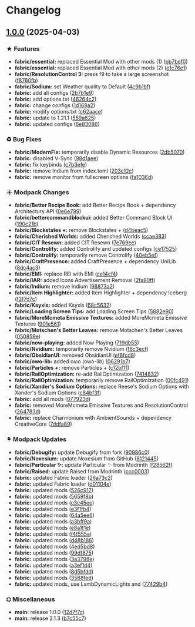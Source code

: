 # Changelog

## [1.0.0](https://github.com/Petingoso/modpack/compare/fabric-v2.6.0...fabric-v1.0.0) (2025-04-03)


### ★ Features

* **fabric/essential:** replaced Essential Mod with other mods (1) ([bb7bef0](https://github.com/Petingoso/modpack/commit/bb7bef0fcd405bd1847d368f211223a489420a1d))
* **fabric/essential:** replaced Essential Mod with other mods (2) ([e1c76e1](https://github.com/Petingoso/modpack/commit/e1c76e1f6bbcc68abd125fb6c82ae79c905bf772))
* **fabric/ResolutionControl 3:** press f9 to take a large screenshot ([f8760fb](https://github.com/Petingoso/modpack/commit/f8760fb69ed182b29f803cf34b32b68ab73f5dbc))
* **fabric/Sodium:** set Weather quality to Default ([4c9b1bf](https://github.com/Petingoso/modpack/commit/4c9b1bfd6e453b5b88dea672307f4eb1f78d6edd))
* **fabric:** add all configs ([2b7b1e9](https://github.com/Petingoso/modpack/commit/2b7b1e97274fb255c829de0bf5874c2d23184238))
* **fabric:** add options.txt ([46264c2](https://github.com/Petingoso/modpack/commit/46264c26a07707b09ef84e9d3f3f3b39fd4d5e51))
* **fabric:** change configs ([1d169a2](https://github.com/Petingoso/modpack/commit/1d169a2a5b048e122b934afd79e6a6f53a9b8677))
* **fabric:** modify options.txt ([c62aace](https://github.com/Petingoso/modpack/commit/c62aace68d6705b77ba59c268c113beefc25e47d))
* **fabric:** update to 1.21.1 ([559a625](https://github.com/Petingoso/modpack/commit/559a6253cb623882baefe07bc31eb7ed5f7df50b))
* **fabric:** updated configs ([6e83086](https://github.com/Petingoso/modpack/commit/6e83086e968331880cb18339c96b32cebc002cc4))


### ♻ Bug Fixes

* **fabric/ModernFix:** temporarily disable Dynamic Resources ([2db5070](https://github.com/Petingoso/modpack/commit/2db507045a4a84e65e9c99c0e702822c42aedd31))
* **fabric:** disabled V-Sync ([98d1aee](https://github.com/Petingoso/modpack/commit/98d1aeec481b62d7189d6c17e21ecfacab47b2d6))
* **fabric:** fix keybinds ([c7b3efe](https://github.com/Petingoso/modpack/commit/c7b3efe257caa842b8b46c9a2e5475b6c501e08c))
* **fabric:** remove Indium from index.toml ([203e12c](https://github.com/Petingoso/modpack/commit/203e12c999276661d392a60b41755e29d84cf007))
* **fabric:** remove monitor from fullscreen options ([fa1036d](https://github.com/Petingoso/modpack/commit/fa1036d18dc4b0a02cb363581e08ff8ca1542901))


### ☀ Modpack Changes

* **fabric/Better Recipe Book:** add Better Recipe Book + dependency Architectury API ([0e6e799](https://github.com/Petingoso/modpack/commit/0e6e799eed6a18b750a4c2c08a9f72091d447801))
* **fabric/bettercommandblockui:** added Better Command Block UI ([190c21b](https://github.com/Petingoso/modpack/commit/190c21bf8d99ec7e4f6e67bb27a3c43691786f0a))
* **fabric/Blockstates +:** remove Blockstates + ([d4beac5](https://github.com/Petingoso/modpack/commit/d4beac51c1f65bb8af0e4b530e20da097e872635))
* **fabric/Cherished Worlds:** added Cherished Worlds ([ccae383](https://github.com/Petingoso/modpack/commit/ccae38366a395383da4a04681dfaf7cc0617af10))
* **fabric/CIT Resewn:** added CIT Resewn ([7e769ee](https://github.com/Petingoso/modpack/commit/7e769eead5e5a933b6c4844b3b3d01009643d70f))
* **fabric/Controlify:** added Controlify and updated configs ([ce17525](https://github.com/Petingoso/modpack/commit/ce1752509f77f443706aa077efed3f5b3bfd1d15))
* **fabric/Controlify:** temporarily remove Controlify ([40eb5ef](https://github.com/Petingoso/modpack/commit/40eb5efcaa1ccba2df14dd14e8e7d8d41204d0e7))
* **fabric/CraftPresence:** added CraftPresence + dependency UniLib ([8dc4ac3](https://github.com/Petingoso/modpack/commit/8dc4ac33c2cbd58ce2cf246aaed931c1e454299e))
* **fabric/EMI:** replace REI with EMI ([ce14cf4](https://github.com/Petingoso/modpack/commit/ce14cf42323cda5b8eacc7ed9d406fb33ab45db8))
* **fabric/IAR:** added Icons Advertisement Removal ([2fa90ff](https://github.com/Petingoso/modpack/commit/2fa90ff00eba219cbab87c9ee5047057f7887f11))
* **fabric/Indium:** remove Indium ([98873a2](https://github.com/Petingoso/modpack/commit/98873a24bc04a5c7cde2efe83067d536b120b1b1))
* **fabric/Item Highlighter:** added Item Highlighter + dependency Iceberg ([f2f7d7c](https://github.com/Petingoso/modpack/commit/f2f7d7c33170b5a796cc7428350c2a2116a3b329))
* **fabric/Ksyxis:** added Ksyxis ([68c5632](https://github.com/Petingoso/modpack/commit/68c56327f990832cf97096181a5605b9daa1e563))
* **fabric/Loading Screen Tips:** add Loading Screen Tips ([5882e90](https://github.com/Petingoso/modpack/commit/5882e906e5a4f7b8d23c85faeea3fb8890a742c6))
* **fabric/MoreMcmeta Emissive Textures:** added MoreMcmeta Emissive Textures ([901e561](https://github.com/Petingoso/modpack/commit/901e5614cd2401da31ba9ad084d7670ae5057a56))
* **fabric/Motschen's Better Leaves:** remove Motschen's Better Leaves ([050859e](https://github.com/Petingoso/modpack/commit/050859ebc3fdc9dcfbadda450448042f693ef31e))
* **fabric/now-playing:** added Now Playing ([719db55](https://github.com/Petingoso/modpack/commit/719db55434a3e74b0e1dafd67c3ac7cc6790aa58))
* **fabric/Nvidium:** temporarily remove Nvidium ([f8c3ecf](https://github.com/Petingoso/modpack/commit/f8c3ecf89000a1ee156e73367eb2b43f2b4e4b98))
* **fabric/ObsidianUI:** removed ObsidianUI ([ef8fcd8](https://github.com/Petingoso/modpack/commit/ef8fcd850ed69835c5d68530c14e9964d973a927))
* **fabric/owo-lib:** added oωo (owo-lib) ([06291b7](https://github.com/Petingoso/modpack/commit/06291b7d6d565f09e5799f3868a76db0eca7d5ed))
* **fabric/Particles +:** remove Particles + ([c12bf11](https://github.com/Petingoso/modpack/commit/c12bf11e6ef92cbf07315b38772ece49fff5aff4))
* **fabric/RailOptimization:** re-add RailOptimization ([7414832](https://github.com/Petingoso/modpack/commit/741483245b178c68d93fc75bd36e62fcb4c9f661))
* **fabric/RailOptimization:** temporarily remove RailOptimization ([00fc491](https://github.com/Petingoso/modpack/commit/00fc4915d0a340ce746e9b65bdabf0ef8b4734ed))
* **fabric/Xander's Sodium Options:** replace Reese's Sodium Options with Xander's Sodium Options ([c84bf3f](https://github.com/Petingoso/modpack/commit/c84bf3fb4ac29225097b7ae1c4c94a4f453f7c49))
* **fabric:** add all mods ([077923d](https://github.com/Petingoso/modpack/commit/077923d2e0e19987d0b23add925d522e0dcde80b))
* **fabric:** removed MoreMcmeta Emissive Textures and ResolutionControl ([264783d](https://github.com/Petingoso/modpack/commit/264783d9b1daba0430b4acc7d3e7dd076d202635))
* **fabric:** replace Charmonium with AmbientSounds + dependency CreativeCore ([7ddfa89](https://github.com/Petingoso/modpack/commit/7ddfa8949d512472a6ed7071eb9a242e1c763166))


### ⚘ Modpack Updates

* **fabric/Debugify:** update Debugify from fork ([90986c0](https://github.com/Petingoso/modpack/commit/90986c060037164b395d3c050870e00dc4bb2b0f))
* **fabric/Noxesium:** update Noxesium from GitHub ([8121445](https://github.com/Petingoso/modpack/commit/8121445f9eaacc7ab451c786b5b226c4a126fd93))
* **fabric/Particular ✨:** update Particular ✨ from Modrinth ([f28562f](https://github.com/Petingoso/modpack/commit/f28562f6939ba9ced1f2fbbe9709343ea9182fb8))
* **fabric/Raised:** update Raised from Modrinth ([ccc0003](https://github.com/Petingoso/modpack/commit/ccc0003ee672eae536015778e0c2ae71f2d1b743))
* **fabric:** updated Fabric loader ([26a73c2](https://github.com/Petingoso/modpack/commit/26a73c261dd728fa1c20b85bbff1b227d176ea4d))
* **fabric:** updated Fabric loader ([d01104e](https://github.com/Petingoso/modpack/commit/d01104ed3d5ddf8b273d4ab8d6a3e05a7d5e68b2))
* **fabric:** updated mods ([526c917](https://github.com/Petingoso/modpack/commit/526c9174eec207ddbede2e86d0359d54cdd3e8e4))
* **fabric:** updated mods ([5659f8b](https://github.com/Petingoso/modpack/commit/5659f8bec4d95cdea5038013dfcacd581a1c8814))
* **fabric:** updated mods ([c3c45ee](https://github.com/Petingoso/modpack/commit/c3c45eefbe6b1d3057f99ddd431ee9afa5577616))
* **fabric:** updated mods ([e3f1fb4](https://github.com/Petingoso/modpack/commit/e3f1fb4a67ecba8fcfe20b6218a933ffd22e7d14))
* **fabric:** updated mods ([64a5ee6](https://github.com/Petingoso/modpack/commit/64a5ee6cda329f3e731b303b92185b4f5bf93134))
* **fabric:** updated mods ([a3bff9a](https://github.com/Petingoso/modpack/commit/a3bff9abfea08553a8b07ac610f40404f2ef8ef9))
* **fabric:** updated mods ([e8a1f1e](https://github.com/Petingoso/modpack/commit/e8a1f1e1bafb1adcf50b86152fea3f46a0dcec8a))
* **fabric:** updated mods ([f4f555a](https://github.com/Petingoso/modpack/commit/f4f555a176a2048a0f7fa160193a83eed66dee0f))
* **fabric:** updated mods ([d48b186](https://github.com/Petingoso/modpack/commit/d48b186d7e160b28306284f422a4d259da1393a4))
* **fabric:** updated mods ([4ed5bd8](https://github.com/Petingoso/modpack/commit/4ed5bd8dd3bd2e91d8e0903f36ab119420883bf4))
* **fabric:** updated mods ([99df875](https://github.com/Petingoso/modpack/commit/99df875075070d6279793917b9517f267a8c4912))
* **fabric:** updated mods ([3a3798e](https://github.com/Petingoso/modpack/commit/3a3798ec9600c0c8deef30dd214d8c7e4f672824))
* **fabric:** updated mods ([a3ef1d4](https://github.com/Petingoso/modpack/commit/a3ef1d41c7bca6066a864320d1341f6fd66cff80))
* **fabric:** updated mods ([8d5bfdd](https://github.com/Petingoso/modpack/commit/8d5bfddbd35f481a41f97d114ce82e65b1aebad6))
* **fabric:** updated mods ([3588fed](https://github.com/Petingoso/modpack/commit/3588fedfda0278c4e617452157ac6022ac9fa85d))
* **fabric:** updated mods, use LambDynamicLights and ([77429b4](https://github.com/Petingoso/modpack/commit/77429b41a43a78dc5375a8a788f83f7a584b2825))


### ⛭ Miscellaneous

* **main:** release 1.0.0 ([12d7f7c](https://github.com/Petingoso/modpack/commit/12d7f7ced17f983a35128d2f5676834f0b420a4c))
* **main:** release 2.1.3 ([b7c55c7](https://github.com/Petingoso/modpack/commit/b7c55c76496d76a739c05284c26b086408f4b6e2))
